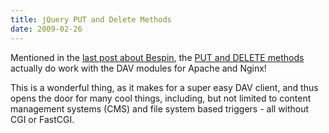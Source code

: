 ```yaml
---
title: jQuery PUT and Delete Methods
date: 2009-02-26
---
```

Mentioned in the <a href="http://www.docunext.com/2009/02/bespin-install-on-debian/">last post about Bespin</a>, the <a href="http://homework.nwsnet.de/news/9132_put-and-delete-with-jquery">PUT and DELETE methods</a> actually do work with the DAV modules for Apache and Nginx!

This is a wonderful thing, as it makes for a super easy DAV client, and thus opens the door for many cool things, including, but not limited to content management systems (CMS) and file system based triggers - all without CGI or FastCGI.

